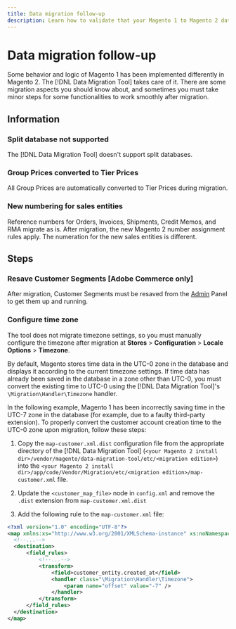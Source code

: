 ```yaml
---
title: Data migration follow-up
description: Learn how to validate that your Magento 1 to Magento 2 data migration was successful and that all functionality is working as expected.
---
```


# Data migration follow-up

Some behavior and logic of Magento 1 has been implemented differently in Magento 2. The [!DNL Data Migration Tool] takes care of it. There are some migration aspects you should know about, and sometimes you must take minor steps for some functionalities to work smoothly after migration.

## Information

### Split database not supported

The [!DNL Data Migration Tool] doesn't support split databases.

### Group Prices converted to Tier Prices

All Group Prices are automatically converted to Tier Prices during migration.

### New numbering for sales entities

Reference numbers for Orders, Invoices, Shipments, Credit Memos, and RMA migrate as is. After migration, the new Magento 2 number assignment rules apply. The numeration for the new sales entities is different.

## Steps

### Resave Customer Segments [Adobe Commerce only]

After migration, Customer Segments must be resaved from the [Admin](https://glossary.magento.com/admin) Panel to get them up and running.

### Configure time zone

The tool does not migrate timezone settings, so you must manually configure the timezone after migration at **Stores** > **Configuration** > **Locale Options** > **Timezone**.

By default, Magento stores time data in the UTC-0 zone in the database and displays it according to the current timezone settings. If time data has already been saved in the database in a zone other than UTC-0, you must convert the existing time to UTC-0 using the [!DNL Data Migration Tool]'s `\Migration\Handler\Timezone` handler.

In the following example, Magento 1 has been incorrectly saving time in the UTC-7 zone in the database (for example, due to a faulty third-party extension). To properly convert the customer account creation time to the UTC-0 zone upon migration, follow these steps:

1. Copy the `map-customer.xml.dist` configuration file from the appropriate directory of the [!DNL Data Migration Tool] (`<your Magento 2 install dir>/vendor/magento/data-migration-tool/etc/<migration edition>`) into the `<your Magento 2 install dir>/app/code/Vendor/Migration/etc/<migration edition>/map-customer.xml` file.

1. Update the `<customer_map_file>` node in `config.xml` and remove the `.dist` extension from `map-customer.xml.dist`

1. Add the following rule to the `map-customer.xml` file:

```xml
<?xml version="1.0" encoding="UTF-8"?>
<map xmlns:xs="http://www.w3.org/2001/XMLSchema-instance" xs:noNamespaceSchemaLocation="../map.xsd">
  <!--...-->
  <destination>
      <field_rules>
          <!--...-->
          <transform>
              <field>customer_entity.created_at</field>
              <handler class="\Migration\Handler\Timezone">
                  <param name="offset" value="-7" />
              </handler>
          </transform>
      </field_rules>
  </destination>
</map>
```
